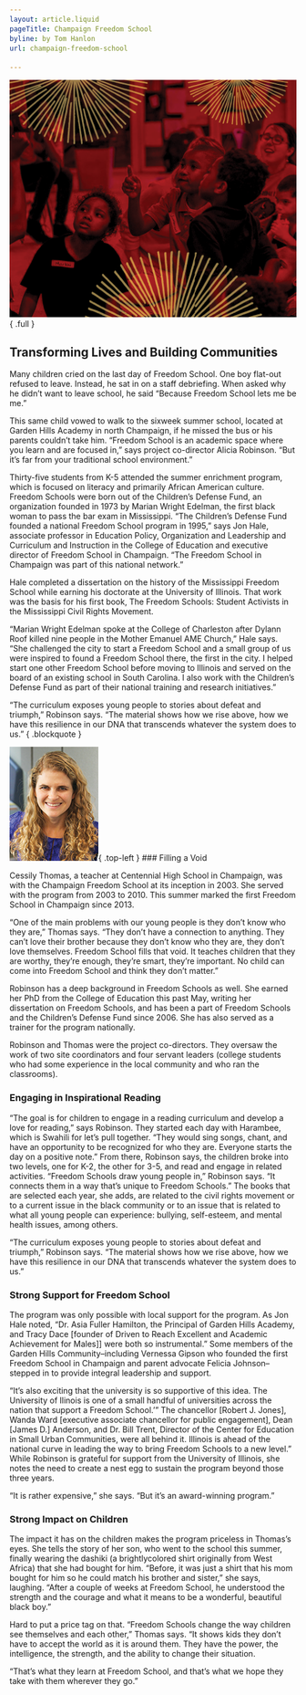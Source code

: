 ```yaml
---
layout: article.liquid
pageTitle: Champaign Freedom School
byline: by Tom Hanlon
url: champaign-freedom-school

---
```

![Students in a classroom](/img/champaign-freedom-school.png){ .full } 

## Transforming Lives and Building Communities

Many children cried on the last day of Freedom School. One boy flat-out refused to leave. Instead, he sat in on a staff debriefing. When asked why he didn’t want to leave school, he said “Because Freedom School lets me be me.”

This same child vowed to walk to the sixweek summer school, located at Garden Hills Academy in north Champaign, if he missed the bus or his parents couldn’t take him. “Freedom School is an academic space where you learn and are focused in,” says project co-director Alicia Robinson. “But it’s far from your traditional school environment.”

Thirty-five students from K-5 attended the summer enrichment program, which is focused on literacy and primarily African American culture. Freedom Schools were born out of the Children’s Defense Fund, an organization founded in 1973 by Marian Wright Edelman, the first black woman to pass the bar exam in Mississippi. “The Children’s Defense Fund founded a national Freedom School program in 1995,” says Jon Hale, associate professor in Education Policy, Organization and Leadership and Curriculum and Instruction in the College of Education and executive director of Freedom School in Champaign. “The Freedom School in Champaign was part of this national network.”

Hale completed a dissertation on the history of the Mississippi Freedom School while earning his doctorate at the University of Illinois. That work was the basis for his first book, The Freedom Schools: Student Activists in the Mississippi Civil Rights Movement.

“Marian Wright Edelman spoke at the College of Charleston after Dylann Roof killed nine people in the Mother Emanuel AME Church,” Hale says. “She challenged the city to start a Freedom School and a small group of us were inspired to found a Freedom School there, the first in the city. I helped start one other Freedom School before moving to Illinois and served on the board of an existing school in South Carolina. I also work with the Children’s Defense Fund as part of their national training and research initiatives.”

“The curriculum exposes young people to stories about defeat and triumph,” Robinson says. “The material shows how we rise above, how we have this resilience in our DNA that transcends whatever the system does to us.” { .blockquote }


![Emily Stone, Director of Public Engagement](/img/emily-stone.png){ .top-left } ### Filling a Void

Cessily Thomas, a teacher at Centennial High School in Champaign, was with the Champaign Freedom School at its inception in 2003. She served with the program from 2003 to 2010. This summer marked the first Freedom School in Champaign since 2013.

“One of the main problems with our young people is they don’t know who they are,” Thomas says. “They don’t have a connection to anything. They can’t love their brother because they don’t know who they are, they don’t love themselves. Freedom School fills that void. It teaches children that they are worthy, they’re enough, they’re smart, they’re important. No child can come into Freedom School and think they don’t matter.”

Robinson has a deep background in Freedom Schools as well. She earned her PhD from the College of Education this past May, writing her dissertation on Freedom Schools, and has been a part of Freedom Schools and the Children’s Defense Fund since 2006. She has also served as a trainer for the program nationally.

Robinson and Thomas were the project co-directors. They oversaw the work of two site coordinators and four servant leaders (college students who had some experience in the local community and who ran the classrooms).

### Engaging in Inspirational Reading

“The goal is for children to engage in a reading curriculum and develop a love for reading,” says Robinson. They started each day with Harambee, which is Swahili for let’s pull together. “They would sing songs, chant, and have an opportunity to be recognized for who they are. Everyone starts the day on a positive note.” From there, Robinson says, the children broke into two levels, one for K-2, the other for 3-5, and read and engage in related activities. “Freedom Schools draw young people in,” Robinson says. “It connects them in a way that’s unique to Freedom Schools.” The books that are selected each year, she adds, are related to the civil rights movement or to a current issue in the black community or to an issue that is related to what all young people can experience: bullying, self-esteem, and mental health issues, among others.

“The curriculum exposes young people to stories about defeat and triumph,” Robinson says. “The material shows how we rise above, how we have this resilience in our DNA that transcends whatever the system does to us.”

### Strong Support for Freedom School

The program was only possible with local support for the program. As Jon Hale noted, “Dr. Asia Fuller Hamilton, the Principal of Garden Hills Academy, and Tracy Dace [founder of Driven to Reach Excellent and Academic Achievement for Males]] were both so instrumental.” Some members of the Garden Hills Community–including Vernessa Gipson who founded the first Freedom School in Champaign and parent advocate Felicia Johnson–stepped in to provide integral leadership and support.

“It’s also exciting that the university is so supportive of this idea. The University of Ilinois is one of a small handful of universities across the nation that support a Freedom School.’” The chancellor [Robert J. Jones], Wanda Ward [executive associate chancellor for public engagement], Dean [James D.] Anderson, and Dr. Bill Trent, Director of the Center for Education in Small Urban Communities, were all behind it. Illinois is ahead of the national curve in leading the way to bring Freedom Schools to a new level.” While Robinson is grateful for support from the University of Illinois, she notes the need to create a nest egg to sustain the program beyond those three years.

“It is rather expensive,” she says. “But it’s an award-winning program.”

### Strong Impact on Children

The impact it has on the children makes the program priceless in Thomas’s eyes. She tells the story of her son, who went to the school this summer, finally wearing the dashiki (a brightlycolored shirt originally from West Africa) that she had bought for him. “Before, it was just a shirt that his mom bought for him so he could match his brother and sister,” she says, laughing. “After a couple of weeks at Freedom School, he understood the strength and the courage and what it means to be a wonderful, beautiful black boy.”

Hard to put a price tag on that. “Freedom Schools change the way children see themselves and each other,” Thomas says. “It shows kids they don’t have to accept the world as it is around them. They have the power, the intelligence, the strength, and the ability to change their situation.

“That’s what they learn at Freedom School, and that’s what we hope they take with them wherever they go.”
